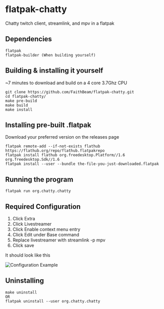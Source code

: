 # flatpak-chatty

Chatty twitch client, streamlink, and mpv in a flatpak

## Dependencies

~~~~
flatpak
flatpak-builder (When building yourself)
~~~~

## Building & installing it yourself

~7 minutes to download and build on a 4 core 3.7Ghz CPU

~~~~
git clone https://github.com/FaithBeam/flatpak-chatty.git
cd flatpak-chatty/
make pre-build
make build
make install
~~~~

## Installing pre-built .flatpak

Download your preferred version on the releases page

~~~~
flatpak remote-add --if-not-exists flathub https://flathub.org/repo/flathub.flatpakrepo
flatpak install flathub org.freedesktop.Platform//1.6 org.freedesktop.Sdk//1.6
flatpak install --user --bundle the-file-you-just-downloaded.flatpak
~~~~

## Running the program

~~~~
flatpak run org.chatty.chatty
~~~~

## Required Configuration

1. Click Extra
2. Click Livestreamer
3. Click Enable context menu entry
4. Click Edit under Base command
5. Replace livestreamer with streamlink -p mpv
6. Click save

It should look like this

![Configuration Example](https://i.imgur.com/Kmfu9GK.png)

## Uninstalling

~~~~
make uninstall
OR
flatpak uninstall --user org.chatty.chatty
~~~~